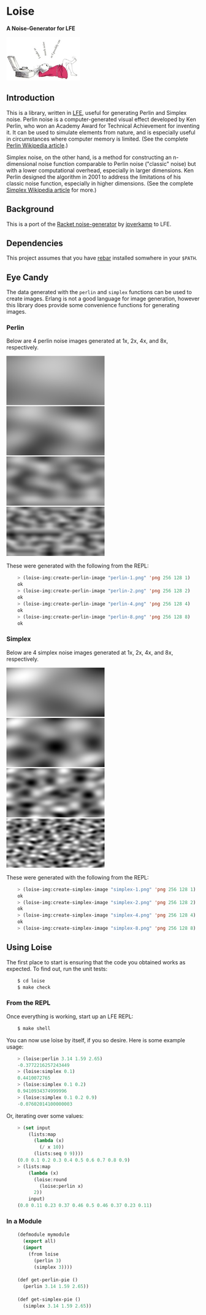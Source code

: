 # Loise

**A Noise-Generator for LFE**

<img src="resources/images/loise.jpg" />


## Introduction

This is a library, written in [LFE](http://lfe.io/), useful for generating
Perlin and Simplex noise. Perlin noise is a computer-generated visual effect
developed by Ken Perlin, who won an Academy Award for Technical Achievement for
inventing it. It can be used to simulate elements from nature, and is especially
useful in circumstances where computer memory is limited. (See the complete
[Perlin Wikipedia article](http://en.wikipedia.org/wiki/Perlin_noise).)

Simplex noise, on the other hand, is a method for constructing an n-dimensional
noise function comparable to Perlin noise ("classic" noise) but with a lower
computational overhead, especially in larger dimensions. Ken Perlin designed
the algorithm in 2001 to address the limitations of his classic noise
function, especially in higher dimensions. (See the complete
[Simplex Wikipedia article](http://en.wikipedia.org/wiki/Simplex_noise) for
more.)


## Background

This is a port of the
[Racket noise-generator](https://github.com/jpverkamp/noise) by
[jpverkamp](https://github.com/jpverkamp) to LFE.


## Dependencies

This project assumes that you have [rebar](https://github.com/rebar/rebar)
installed somwhere in your ``$PATH``.


## Eye Candy

The data generated with the ``perlin`` and ``simplex`` functions can be used to
create images. Erlang is not a good language for image generation, however this
library does provide some convenience functions for generating images.


### Perlin

Below are 4 perlin noise images generated at 1x, 2x, 4x, and 8x, respectively.

<img src="resources/images/perlin-1.png" />

<img src="resources/images/perlin-2.png" />

<img src="resources/images/perlin-4.png" />

<img src="resources/images/perlin-8.png" />

These were generated with the following from the REPL:

```cl
    > (loise-img:create-perlin-image "perlin-1.png" 'png 256 128 1)
    ok
    > (loise-img:create-perlin-image "perlin-2.png" 'png 256 128 2)
    ok
    > (loise-img:create-perlin-image "perlin-4.png" 'png 256 128 4)
    ok
    > (loise-img:create-perlin-image "perlin-8.png" 'png 256 128 8)
    ok
```


### Simplex

Below are 4 simplex noise images generated at 1x, 2x, 4x, and 8x, respectively.

<img src="resources/images/simplex-1.png" />

<img src="resources/images/simplex-2.png" />

<img src="resources/images/simplex-4.png" />

<img src="resources/images/simplex-8.png" />

These were generated with the following from the REPL:

```cl
    > (loise-img:create-simplex-image "simplex-1.png" 'png 256 128 1)
    ok
    > (loise-img:create-simplex-image "simplex-2.png" 'png 256 128 2)
    ok
    > (loise-img:create-simplex-image "simplex-4.png" 'png 256 128 4)
    ok
    > (loise-img:create-simplex-image "simplex-8.png" 'png 256 128 8)
```


## Using Loise

The first place to start is ensuring that the code you obtained works as
expected. To find out, run the unit tests:

```bash
    $ cd loise
    $ make check
```


### From the REPL

Once everything is working, start up an LFE REPL:

```bash
    $ make shell
```

You can now use loise by itself, if you so desire. Here is some example usage:

```cl
    > (loise:perlin 3.14 1.59 2.65)
    -0.3772216257243449
    > (loise:simplex 0.1)
    0.4410072765
    > (loise:simplex 0.1 0.2)
    0.9410934374999996
    > (loise:simplex 0.1 0.2 0.9)
    -0.07602014100000003
```

Or, iterating over some values:

```cl
    > (set input
        (lists:map
          (lambda (x)
            (/ x 10))
          (lists:seq 0 9))))
    (0.0 0.1 0.2 0.3 0.4 0.5 0.6 0.7 0.8 0.9)
    > (lists:map
        (lambda (x)
          (loise:round
            (loise:perlin x)
          2))
        input)
    (0.0 0.11 0.23 0.37 0.46 0.5 0.46 0.37 0.23 0.11)
```


### In a Module

```cl
    (defmodule mymodule
      (export all)
      (import
        (from loise
          (perlin 3)
          (simplex 3))))

    (def get-perlin-pie ()
      (perlin 3.14 1.59 2.65))

    (def get-simplex-pie ()
      (simplex 3.14 1.59 2.65))
```
